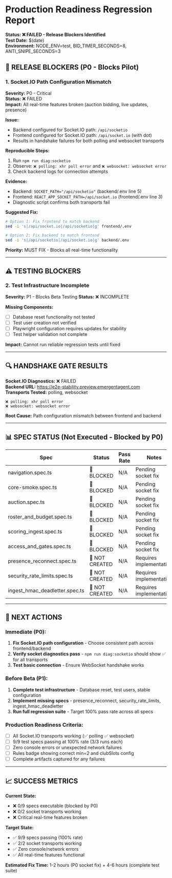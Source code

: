 # Production Readiness Regression Report

**Status: ❌ FAILED - Release Blockers Identified**  
**Test Date:** $(date)  
**Environment:** NODE_ENV=test, BID_TIMER_SECONDS=8, ANTI_SNIPE_SECONDS=3  

## 🚨 RELEASE BLOCKERS (P0 - Blocks Pilot)

### 1. Socket.IO Path Configuration Mismatch
**Severity:** P0 - Critical  
**Status:** ❌ FAILED  
**Impact:** All real-time features broken (auction bidding, live updates, presence)

**Issue:**
- Backend configured for Socket.IO path: `/api/socketio`
- Frontend configured for Socket.IO path: `/api/socket.io` (with dot)
- Results in handshake failures for both polling and websocket transports

**Reproducible Steps:**
1. Run `npm run diag:socketio`
2. Observe: `❌ polling: xhr poll error` and `❌ websocket: websocket error`
3. Check backend logs for connection attempts

**Evidence:**
- Backend: `SOCKET_PATH="/api/socketio"` (backend/.env line 5)
- Frontend: `REACT_APP_SOCKET_PATH=/api/socket.io` (frontend/.env line 3)
- Diagnostic script confirms both transports fail

**Suggested Fix:**
```bash
# Option 1: Fix frontend to match backend
sed -i 's|/api/socket.io|/api/socketio|g' frontend/.env

# Option 2: Fix backend to match frontend  
sed -i 's|/api/socketio|/api/socket.io|g' backend/.env
```

**Priority:** MUST FIX - Blocks all real-time functionality

---

## ⚠️ TESTING BLOCKERS

### 2. Test Infrastructure Incomplete
**Severity:** P1 - Blocks Beta Testing
**Status:** ❌ INCOMPLETE

**Missing Components:**
- [ ] Database reset functionality not tested
- [ ] Test user creation not verified  
- [ ] Playwright configuration requires updates for stability
- [ ] Test helper validation not complete

**Impact:** Cannot run reliable regression tests until fixed

---

## 🔍 HANDSHAKE GATE RESULTS

**Socket.IO Diagnostics:** ❌ FAILED  
**Backend URL:** https://e2e-stability.preview.emergentagent.com  
**Transports Tested:** polling, websocket  

```
❌ polling: xhr poll error
❌ websocket: websocket error
```

**Root Cause:** Path configuration mismatch between frontend and backend

---

## 📊 SPEC STATUS (Not Executed - Blocked by P0)

| Spec | Status | Pass Rate | Notes |
|------|--------|-----------|-------|
| navigation.spec.ts | 🔵 BLOCKED | N/A | Pending socket fix |
| core-smoke.spec.ts | 🔵 BLOCKED | N/A | Pending socket fix |
| auction.spec.ts | 🔵 BLOCKED | N/A | Pending socket fix |
| roster_and_budget.spec.ts | 🔵 BLOCKED | N/A | Pending socket fix |
| scoring_ingest.spec.ts | 🔵 BLOCKED | N/A | Pending socket fix |
| access_and_gates.spec.ts | 🔵 BLOCKED | N/A | Pending socket fix |
| presence_reconnect.spec.ts | 🔵 NOT CREATED | N/A | Requires implementation |
| security_rate_limits.spec.ts | 🔵 NOT CREATED | N/A | Requires implementation |
| ingest_hmac_deadletter.spec.ts | 🔵 NOT CREATED | N/A | Requires implementation |

---

## 🎯 NEXT ACTIONS

### Immediate (P0):
1. **Fix Socket.IO path configuration** - Choose consistent path across frontend/backend
2. **Verify socket diagnostics pass** - `npm run diag:socketio` should show ✅ for all transports
3. **Test basic connection** - Ensure WebSocket handshake works

### Before Beta (P1):
1. **Complete test infrastructure** - Database reset, test users, stable configuration
2. **Implement missing specs** - presence_reconnect, security_rate_limits, ingest_hmac_deadletter
3. **Run full regression suite** - Target 100% pass rate across all specs

### Production Readiness Criteria:
- [ ] All Socket.IO transports working (✅ polling ✅ websocket)
- [ ] 9/9 test specs passing at 100% rate (3/3 runs each)
- [ ] Zero console errors or unexpected network failures
- [ ] Rules badge showing correct min=2 and clubSlots config
- [ ] Complete artifacts captured for any failures

---

## 📈 SUCCESS METRICS

**Current State:**
- ❌ 0/9 specs executable (blocked by P0)
- ❌ 0/2 socket transports working
- ❌ Critical real-time features broken

**Target State:**  
- ✅ 9/9 specs passing (100% rate)
- ✅ 2/2 socket transports working  
- ✅ Zero console/network errors
- ✅ All real-time features functional

**Estimated Fix Time:** 1-2 hours (P0 socket fix) + 4-6 hours (complete test suite)